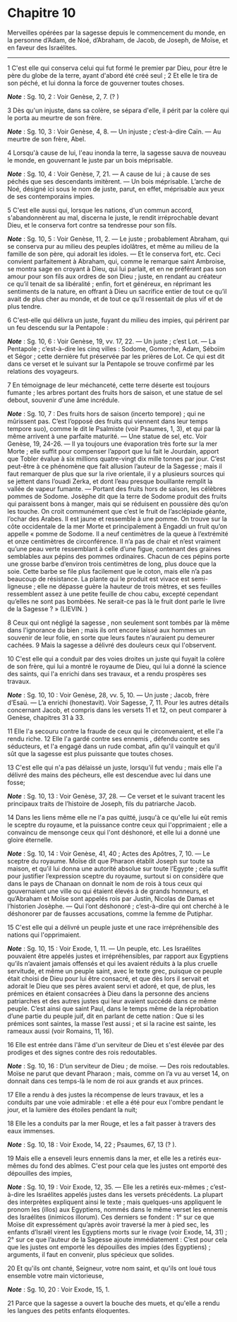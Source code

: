 # Chapitre 10

Merveilles opérées par la sagesse depuis le commencement du monde, en la personne d’Adam, de Noé, d’Abraham, de Jacob, de Joseph, de Moïse, et en faveur des Israélites.

***

1 C'est elle qui conserva celui qui fut formé le premier par Dieu, pour être le père du globe de la terre, ayant d'abord été créé seul ; 2 Et elle le tira de son péché, et lui donna la force de gouverner toutes choses.

***Note*** :  Sg. 10, 2 : Voir Genèse, 2, 7. (? )

3 Dès qu'un injuste, dans sa colère, se sépara d'elle, il périt par la colère qui le porta au meurtre de son frère.

***Note*** :  Sg. 10, 3 : Voir Genèse, 4, 8. ― Un injuste ; c’est-à-dire Caïn. ― Au meurtre de son frère, Abel.


4 Lorsqu'à cause de lui, l'eau inonda la terre, la sagesse sauva de nouveau le monde, en gouvernant le juste par un bois méprisable.

***Note*** :  Sg. 10, 4 : Voir Genèse, 7, 21. ― A cause de lui ; à cause de ses péchés que ses descendants imitèrent. ― Un bois méprisable. L’arche de Noé, désigné ici sous le nom de juste, parut, en effet, méprisable aux yeux de ses contemporains impies.


5 C'est elle aussi qui, lorsque les nations, d'un commun accord, s'abandonnèrent au mal, discerna le juste, le rendit irréprochable devant Dieu, et le conserva fort contre sa tendresse pour son fils.

***Note*** :  Sg. 10, 5 : Voir Genèse, 11, 2. ― Le juste ; probablement Abraham, qui se conserva pur au milieu des peuples idolâtres, et même au milieu de la famille de son père, qui adorait les idoles. ― Et le conserva fort, etc. Ceci convient parfaitement à Abraham, qui, comme le remarque saint Ambroise, se montra sage en croyant à Dieu, qui lui parlait, et en ne préférant pas son amour pour son fils aux ordres de son Dieu ; juste, en rendant au créateur ce qu’il tenait de sa libéralité ; enfin, fort et généreux, en réprimant les sentiments de la nature, en offrant à Dieu un sacrifice entier de tout ce qu’il avait de plus cher au monde, et de tout ce qu’il ressentait de plus vif et de plus tendre.


6 C'est-elle qui délivra un juste, fuyant du milieu des impies, qui périrent par un feu descendu sur la Pentapole :

***Note*** :  Sg. 10, 6 : Voir Genèse, 19, vv. 17, 22. ― Un juste ; c’est Lot. ― La Pentapole ; c’est-à-dire les cinq villes : Sodome, Gomorrhe, Adam, Séboïm et Ségor ; cette dernière fut préservée par les prières de Lot. Ce qui est dit dans ce verset et le suivant sur la Pentapole se trouve confirmé par les relations des voyageurs.

7 En témoignage de leur méchanceté, cette terre déserte est toujours fumante ; les arbres portant des fruits hors de saison, et une statue de sel debout, souvenir d'une âme incrédule.

***Note*** :  Sg. 10, 7 : Des fruits hors de saison (incerto tempore) ; qui ne mûrissent pas. C’est l’opposé des fruits qui viennent dans leur temps tempore suo), comme le dit le Psalmiste (voir Psaumes, 1, 3), et qui par là même arrivent à une parfaite maturité. ― Une statue de sel, etc. Voir Genèse, 19, 24-26. ― Il ya toujours une évaporation très forte sur la mer Morte ; elle suffit pour compenser l’apport que lui fait le Jourdain, apport que Tobler évalue à six millions quatre-vingt dix mille tonnes par jour. C’est peut-être à ce phénomène que fait allusion l’auteur de la Sagesse ; mais il faut remarquer de plus que sur la rive orientale, il y a plusieurs sources qui se jettent dans l’ouadi Zerka, et dont l’eau presque bouillante remplit la vallée de vapeur fumante. ― Portant des fruits hors de saison, les célèbres pommes de Sodome. Josèphe dit que la terre de Sodome produit des fruits qui paraissent bons à manger, mais qui se réduisent en poussière dès qu’on les touche. On croit communément que c’est le fruit de
l’asclépiade géante, l’ochar des Arabes. Il est jaune et ressemble à une pomme. On trouve sur la côte occidentale de la mer Morte et principalement à Engaddi un fruit qu’on appelle « pomme de Sodome. Il a neuf centimètres de la queue à l’extrémité et onze centimètres de circonférence. Il n’a pas de chair et n’est vraiment qu’une peau verte ressemblant à celle d’une figue, contenant des graines semblables aux pépins des pommes ordinaires. Chacun de ces pépins porte une grosse barbe d’environ trois centimètres de long, plus douce que la soie. Cette barbe se file plus facilement que le coton, mais elle n’a pas beaucoup de résistance. La plante qui le produit est vivace est semi-ligneuse ; elle ne dépasse guère la hauteur de trois mètres, et ses feuilles ressemblent assez à une petite feuille de chou cabu, excepté cependant qu’elles ne sont pas bombées. Ne serait-ce pas là le fruit dont parle le livre de la Sagesse ? » (LIEVIN. )

8 Ceux qui ont négligé la sagesse , non seulement sont tombés par là même dans l'ignorance du bien ; mais ils ont encore laissé aux hommes un souvenir de leur folie, en sorte que leurs fautes n'auraient pu demeurer cachées. 9 Mais la sagesse a délivré des douleurs ceux qui l'observent.


10 C'est elle qui a conduit par des voies droites un juste qui fuyait la colère de son frère, qui lui a montré le royaume de Dieu, qui lui a donné la science des saints, qui l'a enrichi dans ses travaux, et a rendu prospères ses travaux.

***Note*** :  Sg. 10, 10 : Voir Genèse, 28, vv. 5, 10. ― Un juste ; Jacob, frère d’Esaü. ― L’a enrichi (honestavit). Voir Sagesse, 7, 11. Pour les autres détails concernant Jacob, et compris dans les versets 11 et 12, on peut comparer à Genèse, chapitres 31 à 33.

11 Elle l'a secouru contre la fraude de ceux qui le circonvenaient, et elle l'a rendu riche. 12 Elle l'a gardé contre ses ennemis , défendu contre ses séducteurs, et l'a engagé dans un rude combat, afin qu'il vainquît et qu'il sût que la sagesse est plus puissante que toutes choses.


13 C'est elle qui n'a pas délaissé un juste, lorsqu'il fut vendu ; mais elle l'a délivré des mains des pécheurs, elle est descendue avec lui dans une fosse;

***Note*** :  Sg. 10, 13 : Voir Genèse, 37, 28. ― Ce verset et le suivant tracent les principaux traits de l’histoire de Joseph, fils du patriarche Jacob.

14 Dans les liens même elle ne l'a pas quitté, jusqu'à ce qu'elle lui eût remis le sceptre du royaume, et la puissance contre ceux qui l'opprimaient ; elle a convaincu de mensonge ceux qui l'ont déshonoré, et elle lui a donné une gloire éternelle.

***Note*** :  Sg. 10, 14 : Voir Genèse, 41, 40 ; Actes des Apôtres, 7, 10. ― Le sceptre du royaume. Moïse dit que Pharaon établit Joseph sur toute sa maison, et qu’il lui donna une autorité absolue sur toute l’Egypte ; cela suffit pour justifier l’expression sceptre du royaume, surtout si on considère que dans le pays de Chanaan on donnait le nom de rois à tous ceux qui gouvernaient une ville ou qui étaient élevés à de grands honneurs, et qu’Abraham et Moïse sont appelés rois par Justin, Nicolas de Damas et l’historien Josèphe. ― Qui l’ont déshonoré ; c’est-à-dire qui ont cherché à le déshonorer par de fausses accusations, comme la femme de Putiphar.


15 C'est elle qui a délivré un peuple juste et une race irrépréhensible des nations qui l'opprimaient.

***Note*** :  Sg. 10, 15 : Voir Exode, 1, 11. ― Un peuple, etc. Les Israélites pouvaient être appelés justes et irrépréhensibles, par rapport aux Egyptiens qu’ils n’avaient jamais offensés et qui les avaient réduits à la plus cruelle servitude, et même un peuple saint, avec le texte grec, puisque ce peuple était choisi de Dieu pour lui être consacré, et que dès lors il servait et adorait le Dieu que ses pères avaient servi et adoré, et que, de plus, les prémices en étaient consacrées à Dieu dans la personne des anciens patriarches et des autres justes qui leur avaient succédé dans ce même peuple. C’est ainsi que saint Paul, dans le temps même de la réprobation d’une partie du peuple juif, dit en parlant de cette nation : Que si les prémices sont saintes, la masse l’est aussi ; et si la racine est sainte, les rameaux aussi (voir Romains, 11, 16).

16 Elle est entrée dans l'âme d'un serviteur de Dieu et s'est élevée par des prodiges et des signes contre des rois redoutables.

***Note*** :  Sg. 10, 16 : D’un serviteur de Dieu ; de moïse. ― Des rois redoutables. Moïse ne parut que devant Pharaon ; mais, comme on l’a vu au verset 14, on donnait dans ces temps-là le nom de roi aux grands et aux princes.

17 Elle a rendu à des justes la récompense de leurs travaux, et les a conduits par une voie admirable : et elle a été pour eux l'ombre pendant le jour, et la lumière des étoiles pendant la nuit;


18 Elle les a conduits par la mer Rouge, et les a fait passer à travers des eaux immenses.

***Note*** :  Sg. 10, 18 : Voir Exode, 14, 22 ; Psaumes, 67, 13 (? ).

19 Mais elle a enseveli leurs ennemis dans la mer, et elle les a retirés eux-mêmes du fond des abîmes. C'est pour cela que les justes ont emporté des dépouilles des impies,

***Note*** :  Sg. 10, 19 : Voir Exode, 12, 35. ― Elle les a retirés eux-mêmes ; c’est-à-dire les Israélites appelés justes dans les versets précédents. La plupart des interprètes expliquent ainsi le texte ; mais quelques-uns appliquent le pronom les (illos) aux Egyptiens, nommés dans le même verset les ennemis des Israélites (inimicos illorum). Ces derniers se fondent : 1° sur ce que Moïse dit expressément qu’après avoir traversé la mer à pied sec, les enfants d’Israël virent les Egyptiens morts sur le rivage (voir Exode, 14, 31) ; 2° sur ce que l’auteur de la Sagesse ajoute immédiatement : C’est pour cela que les justes ont emporté les dépouilles des impies (des Egyptiens) ; arguments, il faut en convenir, plus spécieux que solides.

20 Et qu'ils ont chanté, Seigneur, votre nom saint, et qu'ils ont loué tous ensemble votre main victorieuse,

***Note*** :  Sg. 10, 20 : Voir Exode, 15, 1.

21 Parce que la sagesse a ouvert la bouche des muets, et qu'elle a rendu les langues des petits enfants éloquentes.

